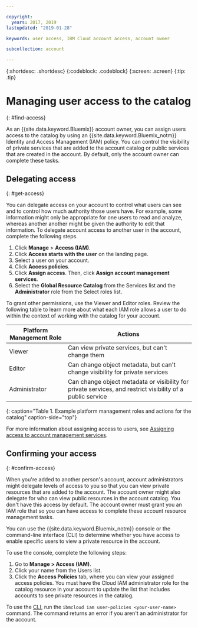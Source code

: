 ```yaml
---

copyright:
  years: 2017, 2019
lastupdated: "2019-01-28"

keywords: user access, IBM Cloud account access, account owner

subcollection: account

---
```


{:shortdesc: .shortdesc}
{:codeblock: .codeblock}
{:screen: .screen}
{:tip: .tip}

# Managing user access to the catalog
{: #find-access}

As an {{site.data.keyword.Bluemix}} account owner, you can assign users access to the catalog by using an {{site.data.keyword.Bluemix_notm}} Identity and Access Management (IAM) policy. You can control the visibility of private services that are added to the account catalog or public services that are created in the account. By default, only the account owner can complete these tasks.

## Delegating access
{: #get-access}

You can delegate access on your account to control what users can see and to control how much authority those users have. For example, some information might only be appropriate for one users to read and analyze, whereas another another might be given the authority to edit that information. To delegate account access to another user in the account, complete the following steps.

1. Click **Manage** > **Access (IAM)**.
2. Click **Access starts with the user** on the landing page.
3. Select a user on your account.
4. Click **Access policies**.
5. Click **Assign access**. Then, click **Assign account management services**.
6. Select the **Global Resource Catalog** from the Services list and the **Administrator** role from the Select roles list.

To grant other permissions, use the Viewer and Editor roles. Review the following table to learn more about what each IAM role allows a user to do within the context of working with the catalog for your account.

| Platform Management Role | Actions                                                                                                     |
|--------------------------|-------------------------------------------------------------------------------------------------------------|
| Viewer                   | Can view private services, but can't change them                                                            |
| Editor                   | Can change object metadata, but can't change visibility for private services                                |
| Administrator            | Can change object metadata or visibility for private services, and restrict visibility of a public service  |
{: caption="Table 1. Example platform management roles and actions for the catalog" caption-side="top"}

For more information about assigning access to users, see [Assigning access to account management services](/docs/iam?topic=iam-account-services).

## Confirming your access
{: #confirm-access}

When you're added to another person's account, account administrators might delegate levels of access to you so that you can view private resources that are added to the account. The account owner might also delegate for who can view public resources in the account catalog. You don't have this access by default. The account owner must grant you an IAM role that so you can have access to complete these account resource management tasks.

You can use the {{site.data.keyword.Bluemix_notm}} console or the command-line interface (CLI) to determine whether you have access to enable specific users to view a private resource in the account.

To use the console, complete the following steps:

  1. Go to **Manage > Access (IAM)**.
  2. Click your name from the Users list.
  3. Click the **Access Policies** tab, where you can view your assigned access policies. You must have the Cloud IAM administrator role for the catalog resource in your account to update the list that includes accounts to see private resources in the catalog.


To use the [CLI](/docs/cli/reference/ibmcloud?topic=cloud-cli-ibmcloud_commands_iam#ibmcloud_commands_iam), run the `ibmcloud iam user-policies <your-user-name>` command. The command returns an error if you aren't an administrator for the account.
